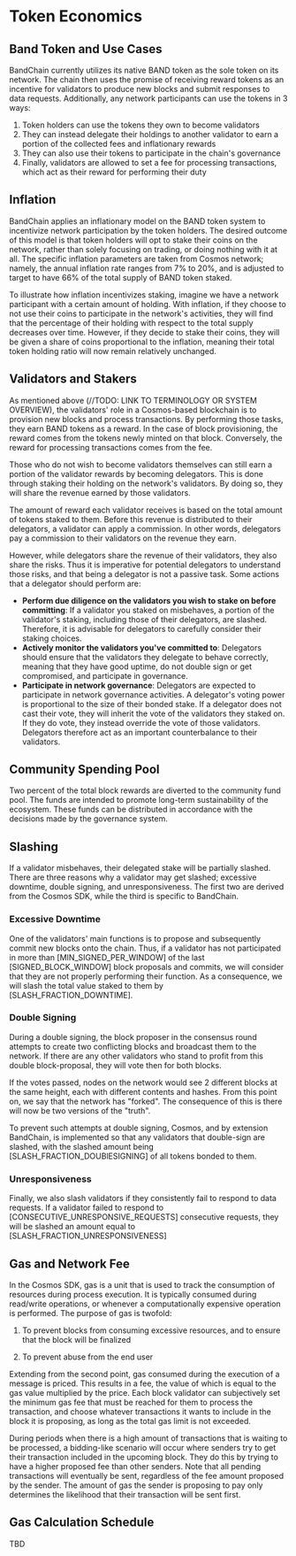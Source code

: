 # Token Economics

## Band Token and Use Cases

BandChain currently utilizes its native BAND token as the sole token on its network. The chain then uses the promise of receiving reward tokens as an incentive for validators to produce new blocks and submit responses to data requests. Additionally, any network participants can use the tokens in 3 ways:

1.  Token holders can use the tokens they own to become validators
2.  They can instead delegate their holdings to another validator to earn a portion of the collected fees and inflationary rewards
3.  They can also use their tokens to participate in the chain's governance
4.  Finally, validators are allowed to set a fee for processing transactions, which act as their reward for performing their duty

## Inflation

BandChain applies an inflationary model on the BAND token system to incentivize network participation by the token holders. The desired outcome of this model is that token holders will opt to stake their coins on the network, rather than solely focusing on trading, or doing nothing with it at all. The specific inflation parameters are taken from Cosmos network; namely, the annual inflation rate ranges from 7% to 20%, and is adjusted to target to have 66% of the total supply of BAND token staked.

To illustrate how inflation incentivizes staking, imagine we have a network participant with a certain amount of holding. With inflation, if they choose to not use their coins to participate in the network's activities, they will find that the percentage of their holding with respect to the total supply decreases over time. However, if they decide to stake their coins, they will be given a share of coins proportional to the inflation, meaning their total token holding ratio will now remain relatively unchanged.

## Validators and Stakers

As mentioned above (//TODO: LINK TO TERMINOLOGY OR SYSTEM OVERVIEW), the validators' role in a Cosmos-based blockchain is to provision new blocks and process transactions. By performing those tasks, they earn BAND tokens as a reward. In the case of block provisioning, the reward comes from the tokens newly minted on that block. Conversely, the reward for processing transactions comes from the fee.

Those who do not wish to become validators themselves can still earn a portion of the validator rewards by becoming delegators. This is done through staking their holding on the network's validators. By doing so, they will share the revenue earned by those validators.

The amount of reward each validator receives is based on the total amount of tokens staked to them. Before this revenue is distributed to their delegators, a validator can apply a commission. In other words, delegators pay a commission to their validators on the revenue they earn.

However, while delegators share the revenue of their validators, they also share the risks. Thus it is imperative for potential delegators to understand those risks, and that being a delegator is not a passive task. Some actions that a delegator should perform are:

-   **Perform due diligence on the validators you wish to stake on before committing**: If a validator you staked on misbehaves, a portion of the validator's staking, including those of their delegators, are slashed. Therefore, it is advisable for delegators to carefully consider their staking choices.
-   **Actively monitor the validators you've committed to**: Delegators should ensure that the validators they delegate to behave correctly, meaning that they have good uptime, do not double sign or get compromised, and participate in governance.
-   **Participate in network governance**: Delegators are expected to participate in network governance activities. A delegator's voting power is proportional to the size of their bonded stake. If a delegator does not cast their vote, they will inherit the vote of the validators they staked on. If they do vote, they instead override the vote of those validators. Delegators therefore act as an important counterbalance to their validators.

## Community Spending Pool

Two percent of the total block rewards are diverted to the community fund pool. The funds are intended to promote long-term sustainability of the ecosystem. These funds can be distributed in accordance with the decisions made by the governance system.

## Slashing

If a validator misbehaves, their delegated stake will be partially slashed. There are three reasons why a validator may get slashed; excessive downtime, double signing, and unresponsiveness. The first two are derived from the Cosmos SDK, while the third is specific to BandChain.

### Excessive Downtime

One of the validators' main functions is to propose and subsequently commit new blocks onto the chain. Thus, if a validator has not participated in more than [MIN_SIGNED_PER_WINDOW] of the last [SIGNED_BLOCK_WINDOW] block proposals and commits, we will consider that they are not properly performing their function. As a consequence, we will slash the total value staked to them by [SLASH_FRACTION_DOWNTIME].

### Double Signing

During a double signing, the block proposer in the consensus round attempts to create two conflicting blocks and broadcast them to the network. If there are any other validators who stand to profit from this double block-proposal, they will vote then for both blocks.

If the votes passed, nodes on the network would see 2 different blocks at the same height, each with different contents and hashes. From this point on, we say that the network has "forked". The consequence of this is there will now be two versions of the "truth".

To prevent such attempts at double signing, Cosmos, and by extension BandChain, is implemented so that any validators that double-sign are slashed, with the slashed amount being [SLASH_FRACTION_DOUBlESIGNING] of all tokens bonded to them.

### Unresponsiveness

Finally, we also slash validators if they consistently fail to respond to data requests. If a validator failed to respond to [CONSECUTIVE_UNRESPONSIVE_REQUESTS] consecutive requests, they will be slashed an amount equal to [SLASH_FRACTION_UNRESPONSIVENESS]

## Gas and Network Fee

In the Cosmos SDK, gas is a unit that is used to track the consumption of resources during process execution. It is typically consumed during read/write operations, or whenever a computationally expensive operation is performed. The purpose of gas is twofold:

1.  To prevent blocks from consuming excessive resources, and to ensure that the block will be finalized

2.  To prevent abuse from the end user

Extending from the second point, gas consumed during the execution of a message is priced. This results in a fee, the value of which is equal to the gas value multiplied by the price. Each block validator can subjectively set the minimum gas fee that must be reached for them to process the transaction, and choose whatever transactions it wants to include in the block it is proposing, as long as the total gas limit is not exceeded.

During periods when there is a high amount of transactions that is waiting to be processed, a bidding-like scenario will occur where senders try to get their transaction included in the upcoming block. They do this by trying to have a higher proposed fee than other senders. Note that all pending transactions will eventually be sent, regardless of the fee amount proposed by the sender. The amount of gas the sender is proposing to pay only determines the likelihood that their transaction will be sent first.

## Gas Calculation Schedule

TBD
